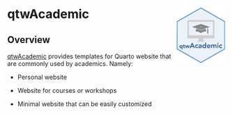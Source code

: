 # qtwAcademic <a href="https://andreaczhang.github.io/qtwAcademic/"><img src="man/figures/logo_qtwAcademic.png" align="right" width="120" /></a>

## Overview 

[qtwAcademic](https://andreaczhang.github.io/qtwAcademic/) provides templates for Quarto website that are commonly used by academics. Namely: 

- Personal website

- Website for courses or workshops

- Minimal website that can be easily customized

